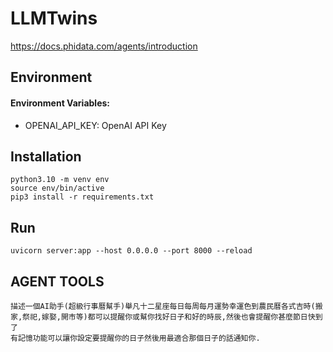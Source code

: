 # LLMTwins
https://docs.phidata.com/agents/introduction

## Environment

#### Environment Variables:
- OPENAI_API_KEY: OpenAI API Key

## Installation
```bash=
python3.10 -m venv env
source env/bin/active
pip3 install -r requirements.txt
```

## Run
```bash=
uvicorn server:app --host 0.0.0.0 --port 8000 --reload
```

## AGENT TOOLS
```
描述一個AI助手(超級行事曆幫手)舉凡十二星座每日每周每月運勢幸運色到農民曆各式吉時(搬家,祭祀,嫁娶,開市等)都可以提醒你或幫你找好日子和好的時辰,然後也會提醒你甚麼節日快到了
有記憶功能可以讓你設定要提醒你的日子然後用最適合那個日子的話通知你.
```
